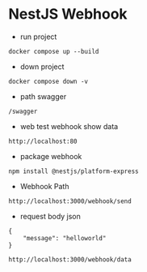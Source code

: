 # NestJS Webhook

- run project
```
docker compose up --build
```

- down project
```
docker compose down -v
```

- path swagger
```
/swagger
```

- web test webhook show data
```
http://localhost:80
```

- package webhook
```
npm install @nestjs/platform-express
```

- Webhook Path

```
http://localhost:3000/webhook/send
```

- request body json
```
{
    "message": "helloworld"
}
```

```
http://localhost:3000/webhook/data
```
